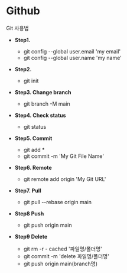 # Github
Git 사용법

- **Step1.**
  - git config --global user.email 'my email'
  - git config --global user.name 'my name'

- **Step2.**
  - git init

- **Step3. Change branch**
  - git branch -M main

- **Step4. Check status**
   - git status

- **Step5. Commit**
  - git add *
  - git commit -m 'My Git File Name'

- **Step6. Remote**
  - git remote add origin 'My Git URL'

- **Step7. Pull**
  - git pull --rebase origin main

- **Step8 Push**
  - git push origin main

- **Step9 Delete**
  - git rm -r - cached '파일명/폴더명' 
  - git commit -m 'delete 파일명/폴더명'
  - git push origin main(branch명)
